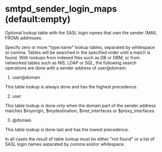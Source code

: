 # smtpd_sender_login_maps (default:empty) 


Optional lookup table with the SASL login names that own the sender
(MAIL FROM) addresses.



Specify zero or more "type:name" lookup tables, separated by
whitespace or comma. Tables will be searched in the specified order
until a match is found.  With lookups from
indexed files such as DB or DBM, or from networked tables such as
NIS, LDAP or SQL, the following search operations are done with a
sender address of user@domain:  



 1) user@domain 

This table lookup is always done and has the highest precedence. 

 2) user 

This table lookup is done only when the domain part of the
sender address matches $myorigin, $mydestination, $inet_interfaces
or $proxy_interfaces. 

 3) @domain 

This table lookup is done last and has the lowest precedence. 




In all cases the result of table lookup must be either "not found"
or a list of SASL login names separated by comma and/or whitespace.



